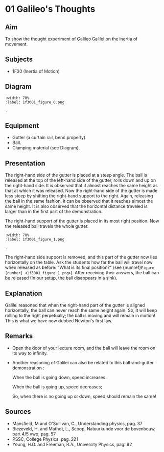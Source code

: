 # 01 Galileo's Thoughts 
  
## Aim   
To show the thought experiment of Galileo Galilei on the inertia of movement.    
  
## Subjects   
* 1F30 (Inertia of Motion)   

## Diagram
   
```{figure} figures/figure_0.png  
:width: 70%  
:label: 1f3001_figure_0.png  

. 
```     
  
## Equipment   
 *  Gutter (a curtain rail, bend properly). 
 *  Ball. 
 *  Clamping material (see Diagram).
    
  
## Presentation   
The right-hand side of the gutter is placed at a steep angle. The ball is released at the top of the left-hand side of the gutter, rolls down and up on the right-hand side. It is observed that it almost reaches the same height as that at which it was released. Now the right-hand side of the gutter is made less steep by shifting the right-hand support to the right. Again, releasing the ball in the same fashion, it can be observed that it reaches almost the same height. It is also observed that the horizontal distance traveled is larger than in the first part of the demonstration.

The right-hand support of the gutter is placed in its most right position. Now the released ball travels the whole gutter.    

```{figure} figures/figure_1.png  
:width: 70%  
:label: 1f3001_figure_1.png  

. 
```

The right-hand side support is removed, and this part of the gutter now lies horizontally on the table. Ask the students how far the ball will travel now when released as before: "What is its final position?" (see {numref}`Figure {number} <1f3001_figure_1.png>`). After receiving their answers, the ball can be released (In our setup, the ball disappears in a sink).    
  
## Explanation   
 Galilei reasoned that when the right-hand part of the gutter is aligned horizontally, the ball can never reach the same height again. So, it will keep rolling to the right perpetually; the ball is moving and will remain in motion! This is what we have now dubbed Newton's first law.    
  
## Remarks
*   Open the door of your lecture room, and the ball will leave the room on its way to infinity. 
 *  Another reasoning of Galilei can also be related to this ball-and-gutter demonstration :
 
      When the ball is going down, speed increases. 
  
      When the ball is going up, speed decreases; 
  
      So, when there is no going up or down, speed should remain the same!
      
  
## Sources
 *  Mansfield, M and O'Sullivan, C., Understanding physics, pag. 37 
 *  Biezeveld, H. and Mathot, L., Scoop, Natuurkunde voor de bovenbouw, part 4/5 vwo, pag. 57 
 *  PSSC, College Physics, pag. 221 
 *  Young, H.D. and Freeman, R.A., University Physics, pag. 92
  
